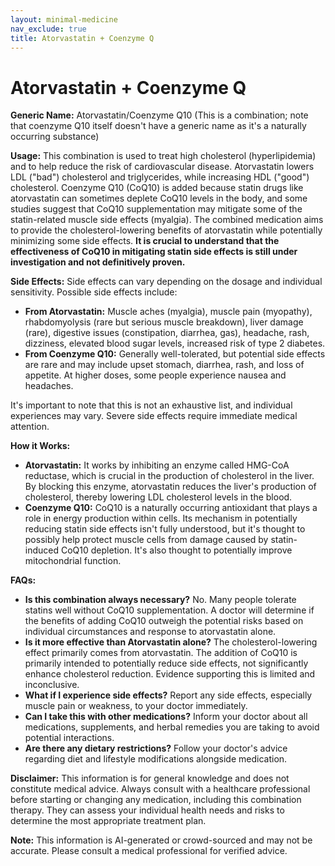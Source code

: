 ```yaml
---
layout: minimal-medicine
nav_exclude: true
title: Atorvastatin + Coenzyme Q
---
```


# Atorvastatin + Coenzyme Q

**Generic Name:** Atorvastatin/Coenzyme Q10 (This is a combination; note that coenzyme Q10 itself doesn't have a generic name as it's a naturally occurring substance)

**Usage:** This combination is used to treat high cholesterol (hyperlipidemia) and to help reduce the risk of cardiovascular disease. Atorvastatin lowers LDL ("bad") cholesterol and triglycerides, while increasing HDL ("good") cholesterol. Coenzyme Q10 (CoQ10) is added because statin drugs like atorvastatin can sometimes deplete CoQ10 levels in the body, and some studies suggest that CoQ10 supplementation may mitigate some of the statin-related muscle side effects (myalgia).  The combined medication aims to provide the cholesterol-lowering benefits of atorvastatin while potentially minimizing some side effects.  **It is crucial to understand that the effectiveness of CoQ10 in mitigating statin side effects is still under investigation and not definitively proven.**

**Side Effects:**  Side effects can vary depending on the dosage and individual sensitivity.  Possible side effects include:

* **From Atorvastatin:** Muscle aches (myalgia), muscle pain (myopathy), rhabdomyolysis (rare but serious muscle breakdown), liver damage (rare), digestive issues (constipation, diarrhea, gas), headache, rash, dizziness, elevated blood sugar levels, increased risk of type 2 diabetes.
* **From Coenzyme Q10:**  Generally well-tolerated, but potential side effects are rare and may include upset stomach, diarrhea, rash, and loss of appetite.  At higher doses, some people experience nausea and headaches.

It's important to note that this is not an exhaustive list, and individual experiences may vary.  Severe side effects require immediate medical attention.

**How it Works:**

* **Atorvastatin:** It works by inhibiting an enzyme called HMG-CoA reductase, which is crucial in the production of cholesterol in the liver. By blocking this enzyme, atorvastatin reduces the liver's production of cholesterol, thereby lowering LDL cholesterol levels in the blood.
* **Coenzyme Q10:** CoQ10 is a naturally occurring antioxidant that plays a role in energy production within cells.  Its mechanism in potentially reducing statin side effects isn't fully understood, but it's thought to possibly help protect muscle cells from damage caused by statin-induced CoQ10 depletion.  It's also thought to potentially improve mitochondrial function.

**FAQs:**

* **Is this combination always necessary?**  No.  Many people tolerate statins well without CoQ10 supplementation.  A doctor will determine if the benefits of adding CoQ10 outweigh the potential risks based on individual circumstances and response to atorvastatin alone.
* **Is it more effective than Atorvastatin alone?**  The cholesterol-lowering effect primarily comes from atorvastatin.  The addition of CoQ10 is primarily intended to potentially reduce side effects, not significantly enhance cholesterol reduction.  Evidence supporting this is limited and inconclusive.
* **What if I experience side effects?**  Report any side effects, especially muscle pain or weakness, to your doctor immediately.
* **Can I take this with other medications?**  Inform your doctor about all medications, supplements, and herbal remedies you are taking to avoid potential interactions.
* **Are there any dietary restrictions?**  Follow your doctor's advice regarding diet and lifestyle modifications alongside medication.


**Disclaimer:** This information is for general knowledge and does not constitute medical advice.  Always consult with a healthcare professional before starting or changing any medication, including this combination therapy.  They can assess your individual health needs and risks to determine the most appropriate treatment plan.


**Note:** This information is AI-generated or crowd-sourced and may not be accurate. Please consult a medical professional for verified advice.